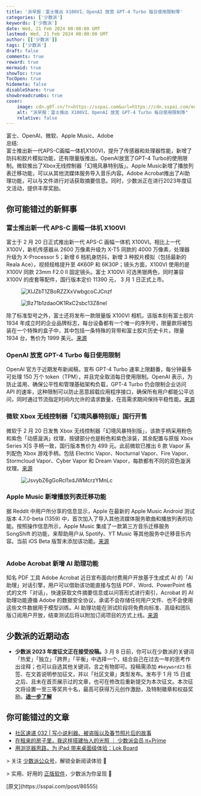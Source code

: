 ```yaml
---
title: '派早报：富士推出 X100VI、OpenAI 放宽 GPT-4 Turbo 每日使用限制等'
categories: ['少数派']
keywords: ['少数派']
date: Wed, 21 Feb 2024 00:00:00 GMT
lastmod: Wed, 21 Feb 2024 00:00:00 GMT
author: [['少数派']]
tags: ['少数派']
draft: false 
comments: true
reward: true 
mermaid: true 
showToc: true 
TocOpen: true 
hidemeta: false 
disableShare: true 
showbreadcrumbs: true 
cover:
    image: cdn.g0f.cn/?r=https://sspai.com&url=https://cdn.sspai.com/editor/u_/cnadvulb34tenbpc0pcg?imageView2/2/w/1120/q/90/interlace/1/ignore-error/1
    alt: "派早报：富士推出 X100VI、OpenAI 放宽 GPT-4 Turbo 每日使用限制等"
    relative: false
---
```


<div>

<div> 富士、OpenAI、微软、Apple Music、Adobe<br/>
总结:<br/>
富士推出新一代APS-C画幅一体机X100VI，提升了传感器和处理器性能，新增了防抖和胶片模拟功能，还有限量版推出。OpenAI放宽了GPT-4 Turbo的使用限制。微软推出了Xbox无线控制器「幻境风暴特别版」。Apple Music新增了播放列表迁移功能，可以从其他流媒体服务导入音乐内容。Adobe Acrobat推出了AI助理功能，可以与文件进行对话获取摘要信息。同时，少数派正在进行2023年度征文活动，提供丰厚奖励。 <div>
<h2>你可能错过的新鲜事</h2><h3>富士推出新一代 APS-C 画幅一体机 X100VI</h3><p>富士于 2 月 20 日正式推出新一代 APS-C 画幅一体机 X100VI。相比上一代 X100V，新机传感器从 2600 万像素升级为 X-T5 同款的 4000 万像素，处理器升级为 X-Processor 5；新增 6 档机身防抖，新增 3 种胶片模拟（包括最新的 Reala Ace），视频规格提升至 4K60P 和 6K30P；镜头方面，X100VI 使用的是 X100V 同款 23mm F2.0 II 固定镜头。富士 X100VI 可选黑银两色，同时兼容 X100V 的皮套等配件，国行版本定价 11390 元， 3 月 1 日正式上市。</p><figure class="image ss-img-wrapper"><img alt="XIJZbT1ZBoRZZXxVwbgcoCJCnzf" src="cdn.g0f.cn/?r=https://sspai.com&url=https://cdn.sspai.com/editor/u_/cnadvulb34tenbpc0pcg?imageView2/2/w/1120/q/90/interlace/1/ignore-error/1"/></figure><figure class="image ss-img-wrapper"><img alt="Bz71b1zdaoOK1RxC2sbc13Z8neI" src="cdn.g0f.cn/?r=https://sspai.com&url=https://cdn.sspai.com/editor/u_/cnadvutb34tenbpc0pd0?imageView2/2/w/1120/q/90/interlace/1/ignore-error/1"/></figure><p>除了标准型号之外，富士还将发布一款限量版 X100VI 相机，该版本刻有富士胶片 1934 年成立时的企业品牌标志，每台设备都有一个唯一的序列号，限量款将被包装在一个特殊的盒子中，其中包括一条特殊的背带和富士胶片历史卡片。限量 1934 台，售价为 1999 美元。<a href="https://m.ithome.com/html/751018.htm">来源</a></p><h3>OpenAI 放宽 GPT-4 Turbo 每日使用限制</h3><p>OpenAI 官方于近期发布新闻稿，宣布 GPT-4 Turbo 速率上限翻番，每分钟最多可处理 150 万个 token（TPM），并且完全取消每日使用限制。OpenAI 表示，为防止滥用、确保公平性和管理基础架构负载，GPT-4 Turbo 仍会限制企业访问 API 的速率，这种限制可以防止恶意超载应用程序接口，确保所有用户都能公平访问，同时通过节流指定时间内允许的请求数量，在高需求期间保持平稳性能。<a href="https://www.pingwest.com/w/292580">来源</a></p><h3>微软 Xbox 无线控制器「幻境风暴特别版」国行开售</h3><p>微软于 2 月 20 日发售 Xbox 无线控制器「幻境风暴特别版」，该款手柄采用粉色和紫色「动感漩涡」纹理，按键部分也是粉色和紫色涂装，其余配置与原版 Xbox Series X|S 手柄一致，国行版本售价为 499 元。此前微软已推出 6 款 Vapor 系列配色 Xbox 游戏手柄，包括 Electric Vapor、Nocturnal Vapor、Fire Vapor、Stormcloud Vapor、Cyber Vapor 和 Dream Vapor，每款都有不同的双色漩涡纹理。<a href="https://m.ithome.com/html/751019.htm">来源</a></p><figure class="image ss-img-wrapper"><img alt="JsvybZ6gGoRcl1xdJWMcrzYMnLc" src="cdn.g0f.cn/?r=https://sspai.com&url=https://cdn.sspai.com/editor/u_/cnadvv5b34tenbpc0pdg?imageView2/2/w/1120/q/90/interlace/1/ignore-error/1"/></figure><h3>Apple Music 新增播放列表迁移功能</h3><p>据 Reddit 中用户所分享的信息显示，Apple 在最新的 Apple Music Android 测试版本 4.7.0-beta (1359) 中，首次加入了导入其他流媒体服务歌曲和播放列表的功能。按照操作信息所示，Apple Music 集成了一款第三方音乐迁移服务 SongShift 的功能，来帮助用户从 Spotify、YT Music 等其他服务中迁移音乐内容。当前 iOS Beta 版暂未添加该功能。<a href="https://www.reddit.com/r/AppleMusic/comments/1at8g93/apple_music_470beta_1359_for_android_apple/#iossharentf">来源</a></p><figure class="ss-imgRows"><img alt="" src="cdn.g0f.cn/?r=https://sspai.com&url=https://cdn.sspai.com/2024/02/21/86afab8a7130dbe4c173032d244c1264.png?imageView2/2/w/1120/q/90/interlace/1/ignore-error/1"/><img alt="" src="cdn.g0f.cn/?r=https://sspai.com&url=https://cdn.sspai.com/2024/02/21/42082c7cf0070f9b81c9e43133784ed6.png?imageView2/2/w/1120/q/90/interlace/1/ignore-error/1"/></figure><h3>Adobe Acrobat 新增 AI 助理功能</h3><p>知名 PDF 工具 Adobe Acrobat 近日宣布面向付费用户开放基于生成式 AI 的「AI 助理」对话引擎，用户可以借助该功能直接与包括 PDF、Word、PowerPoint 格式的文件「对话」，快速获取文件摘要信息或以问答形式进行索引，Acrobat 的 AI 助理功能遵循 Adobe 的数据安全协议，承诺不会存储任何用户文件、也不会使用这些文件数据用于模型训练。AI 助理功能在测试阶段将免费向标准、高级和团队版订阅用户开放，结束测试后将以附加订阅项目的方式上线。<a href="https://www.theverge.com/2024/2/20/24077217/adobe-acrobat-generative-ai-assistant-chatbot-pdf-document">来源</a></p><h2>少数派的近期动态</h2><ul><li><strong>少数派 2023 年度征文正在接受投稿。</strong>3 月 8 日前，你可以在少数派的关键词「热爱」「独立」「跨界」「平衡」中选择一个，结合自己在过去一年的思考作出诠释；也可以自选其他关键词，言之有物即可。投稿需添加 <code>#keyword23</code> 标签、在文首说明参加征文，并以「社区文章」类型发布。发布于 1 月 15 日或之后、且未在首页展示过的文章，也可在修改后重新提交为本次征文。本次征文将设置一至三等奖共十名，最高可获得万元创作激励，及特制徽章和权益奖励。<a href="https://sspai.com/post/86409"><strong>进一步了解</strong></a></li></ul><h2>你可能错过的文章</h2><ul><li><a href="https://sspai.com/post/86538">社区速递 032 | 写小说利器、被盗版以及春节照片后的故事</a></li><li><a href="https://sspai.com/prime/story/lighting-design-for-rented-properties">在租来的房子里，我这样搭建怡人的光照 ｜ 少数派会员 π+Prime</a></li><li><a href="https://sspai.com/post/86288">用浏览器思路，为 iPad 带来桌面级体验：Lok Board</a></li></ul><p>&gt; 关注 <a href="https://sspai.com/s/J71e">少数派公众号</a>，解锁全新阅读体验 📰</p><p>&gt; 实用、好用的 <a href="https://sspai.com/mall">正版软件</a>，少数派为你呈现 🚀</p>
</div></div>
</div>

<div>
[原文](https://sspai.com/post/86555)
</div>


